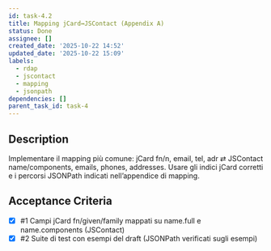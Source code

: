 ```yaml
---
id: task-4.2
title: Mapping jCard↔JSContact (Appendix A)
status: Done
assignee: []
created_date: '2025-10-22 14:52'
updated_date: '2025-10-22 15:09'
labels:
  - rdap
  - jscontact
  - mapping
  - jsonpath
dependencies: []
parent_task_id: task-4
---
```


## Description

<!-- SECTION:DESCRIPTION:BEGIN -->
Implementare il mapping più comune: jCard fn/n, email, tel, adr ⇄ JSContact name/components, emails, phones, addresses.
Usare gli indici jCard corretti e i percorsi JSONPath indicati nell’appendice di mapping.
<!-- SECTION:DESCRIPTION:END -->

## Acceptance Criteria
<!-- AC:BEGIN -->
- [x] #1 Campi jCard fn/given/family mappati su name.full e name.components (JSContact)
- [x] #2 Suite di test con esempi del draft (JSONPath verificati sugli esempi)
<!-- AC:END -->
